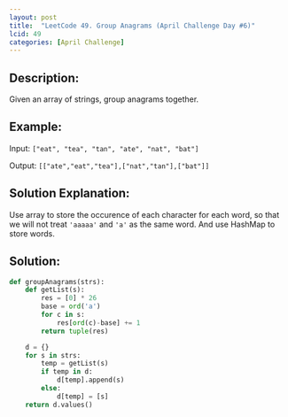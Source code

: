 ```yaml
---
layout: post
title:  "LeetCode 49. Group Anagrams (April Challenge Day #6)"
lcid: 49
categories: [April Challenge]
---
```

## Description:
Given an array of strings, group anagrams together.

## Example:
Input: `["eat", "tea", "tan", "ate", "nat", "bat"]`

Output: `[["ate","eat","tea"],["nat","tan"],["bat"]]`

## Solution Explanation:
Use array to store the occurence of each character for each word, so that we will not treat `'aaaaa'` and `'a'` as the same word. And use HashMap to store words. 

## Solution:
```python
def groupAnagrams(strs):
    def getList(s):
        res = [0] * 26
        base = ord('a')
        for c in s:
            res[ord(c)-base] += 1
        return tuple(res)

    d = {}
    for s in strs:
        temp = getList(s)
        if temp in d:
            d[temp].append(s)
        else:
            d[temp] = [s]
    return d.values()
```

